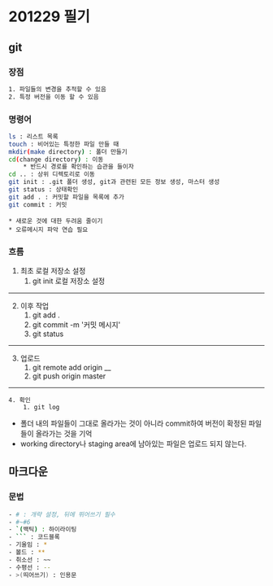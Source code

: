 # 201229 필기

## git

### 장점

```bash
1. 파일들의 변경을 추적할 수 있음
2. 특정 버전을 이동 할 수 있음
```

### 명령어

```bash
ls : 리스트 목록
touch : 비어있는 특정한 파일 만들 때
mkdir(make directory) : 폴더 만들기
cd(change directory) : 이동
	* 반드시 경로를 확인하는 습관을 들이자
cd .. : 상위 디렉토리로 이동
git init : .git 폴더 생성, git과 관련된 모든 정보 생성, 마스터 생성
git status : 상태확인
git add . : 커밋할 파일을 목록에 추가
git commit : 커밋
```

	* 새로운 것에 대한 두려움 줄이기
	* 오류메시지 파악 연습 필요



### 흐름

1. 최초 로컬 저장소 설정
   1. git init 로컬 저장소 설정

-------------------------------------------------------------

2. 이후 작업
   1. git add .
   2. git commit -m '커밋 메시지'
   3. git status

----

3. 업로드
   1. git remote add origin __
   2. git push origin master

---

 	4. 확인
      	1. git log

* 폴더 내의 파일들이 그대로 올라가는 것이 아니라 commit하여 버전이 확정된 파일들이 올라가는 것을 기억
* working directory나 staging area에 남아있는 파일은 업로드 되지 않는다.



## 마크다운 

### 문법

```bash
- # : 개략 설정, 뒤에 뛰어쓰기 필수
- #~#6
- `(백틱) : 하이라이팅
- ``` : 코드블록
- 기울임 : *
- 볼드 : **
- 취소선 : ~~
- 수평선 : --
- >(띄어쓰기) : 인용문
```